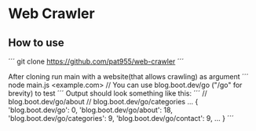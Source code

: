 # Web Crawler

## How to use
´´´
git clone https://github.com/pat955/web-crawler
´´´

After cloning run main with a website(that allows crawling) as argument
´´´
node main.js <example.com> // You can use blog.boot.dev/go ("/go" for brevity) to test 
´´´
Output should look something like this:
´´´
// blog.boot.dev/go/about
// blog.boot.dev/go/categories
...
{
  'blog.boot.dev/go': 0,
  'blog.boot.dev/go/about': 18,
  'blog.boot.dev/go/categories': 9,
  'blog.boot.dev/go/contact': 9,
  ...
}
´´´